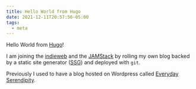 ```yaml
---
title: Hello World from Hugo
date: 2021-12-11T20:57:56-05:00
tags:
  - meta
---
```


Hello World from [Hugo][hugo]!

I am joining the [indieweb][indieweb] and the [JAMStack][jamstack] by rolling my
own blog backed by a static site generator ([SSG][ssg]) and deployed with `git`.

Previously I used to have a blog hosted on Wordpress
called [Everyday Serendipity](https://everydayserendipity.wordpress.com).

[hugo]: https://gohugo.io/
[indieweb]: https://indieweb.org/
[jamstack]: https://jamstack.org/
[ssg]: https://jamstack.org/generators/